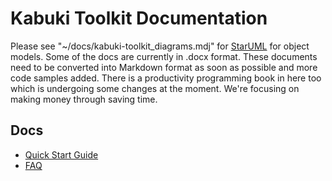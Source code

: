 # Kabuki Toolkit Documentation
Please see "~/docs/kabuki-toolkit_diagrams.mdj" for [StarUML](http://staruml.io) for object models. 
Some of the docs are currently in .docx format. These documents need to be converted into Markdown
format as soon as possible and more code samples added. There is a productivity programming book in
here too which is undergoing some changes at the moment. We're focusing on making money through 
saving time.

## Docs
* [Quick Start Guide](https://github.com/kabuki-project/kabuki-toolkit/tree/master/docs/quickstart-guide/)
* [FAQ](https://github.com/kabuki-project/kabuki-toolkit/tree/master/docs/faq/)
